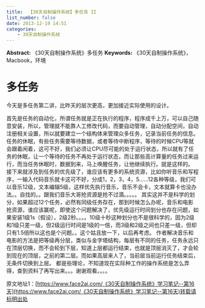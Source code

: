 ```yaml
---
title:  【30天自制操作系统】多任务 II
list_number: false
date: 2013-12-19 14:51
categories:
    - 30天自制操作系统
---
```

**Abstract:** 《30天自制操作系统》多任务
**Keywords:** 《30天自制操作系统》，Macbook，环境
<!--more-->
# 多任务
今天是多任务第二讲，比昨天的层次更高，更加接近实际使用的设计。

首先是任务的自动化，所谓任务就是正在执行的程序，程序成千上万，可以自己随意安装，所以，管理就不能靠人工修改代码，而要自动管理，自动分配空间，自动注册相关设置，所以就要建立一个结构体来管理众多任务，记录当前任务的信息。
任务的休眠，有些任务需要等待数据，或者等待中断程序，等待的时候CPU等就会跟着闲着，这可不好，我们必须让CPU尽可能的处于运行状态，所以就有了任务的休眠，让一个等待的任务不再处于运行状态，而让那些高计算量的任务过来运行，而当任务休眠时，数据到来，马上唤醒任务，让他继续执行。就是这样的。
接下来就涉及到任务的优先级了，谁应该有更多的系统资源，比如你听音乐和写程序，一输入代码音乐就卡这可不好，分成1，2，3，4，5......12各种等级，我们可以音乐12级，文本编辑5级，这样优先执行音乐，音乐不会卡，文本就算卡也没办法。。自找的。。跟我们音乐大哥抢资源是抢不过滴。。。。。
其实这并不是科学的划分，如果超过12个任务，必然有同级任务存在，那到时候怎么办呢，音乐和电影抢资源，谁应该赢呢，即使这个问题解决了，优先级运行时间划分也存在问题，如果安装1级1s（假设），2级2秒。。。。10级十秒这种划分也不是很科学的，因为2级和1级只差一级，但2级运行时间是1级的一倍，而3级和2级之间也只差一级，但却只有1.5倍所以这也是个问题。。这个姑且放一下，以后再考虑。
作者解决音乐和电影的方法是把等级再分层，类似与金字塔结构，每层有不同的任务，任务永远只在顶层切换，而不会轮到下层，知道上层都运行结束，也就是顶层消灭了，才会轮到现在的顶层，之前的第二层。而如果高层来人了，当前层当前运行任务结束后，无条件切换到上层。
都是些理论，不知道现在实际种工作的操作系统是怎么弄得，查到资料了再写出来。。。谢谢观看。。。。





原文地址1：[https://www.face2ai.com/《30天自制操作系统》学习笔记--第16天](https://www.face2ai.com/《30天自制操作系统》学习笔记--第16天)转载请标明出处
